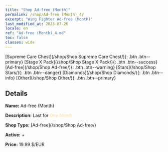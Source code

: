 ```yaml
---
title: "Shop Ad-free (Month)"
permalink: /shop/Ad-free (Month)_4/
excerpt: "Wing Fighter Ad-free (Month)"
last_modified_at: 2023-07-26
locale: en
ref: "Ad-free (Month)_4.md"
toc: false
classes: wide
---
```



  [Supreme Care Chest](/shop/Shop Supreme Care Chest/){: .btn .btn--primary}   [Stage X Pack](/shop/Shop Stage X Pack/){: .btn .btn--success}   [Ad-free](/shop/Shop Ad-free/){: .btn .btn--warning}   [Stars](/shop/Shop Stars/){: .btn .btn--danger}   [Diamonds](/shop/Shop Diamonds/){: .btn .btn--info}   [Other](/shop/Shop Other/){: .btn .btn--primary} 

## Details

 **Name:** Ad-free (Month) 

 **Description:** Last for <span style="color: #FEDC98">One Month</span><br/><span style="color: #ffffff;"></span>

 **Shop Type:** [Ad-free](/shop/Shop Ad-free/)

 **Active:** + 

 **Price:** 19.99 $/EUR 


